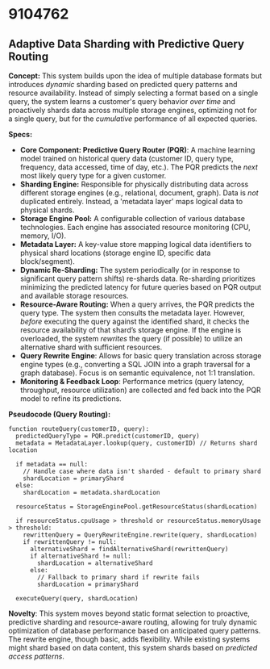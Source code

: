 # 9104762

## Adaptive Data Sharding with Predictive Query Routing

**Concept:** This system builds upon the idea of multiple database formats but introduces *dynamic* sharding based on predicted query patterns and resource availability. Instead of simply selecting a format based on a single query, the system learns a customer's query behavior *over time* and proactively shards data across multiple storage engines, optimizing not for a single query, but for the *cumulative* performance of all expected queries.

**Specs:**

*   **Core Component: Predictive Query Router (PQR)**: A machine learning model trained on historical query data (customer ID, query type, frequency, data accessed, time of day, etc.). The PQR predicts the *next* most likely query type for a given customer.
*   **Sharding Engine:** Responsible for physically distributing data across different storage engines (e.g., relational, document, graph).  Data is *not* duplicated entirely. Instead, a 'metadata layer' maps logical data to physical shards.
*   **Storage Engine Pool:** A configurable collection of various database technologies.  Each engine has associated resource monitoring (CPU, memory, I/O).
*   **Metadata Layer:** A key-value store mapping logical data identifiers to physical shard locations (storage engine ID, specific data block/segment).
*   **Dynamic Re-Sharding:** The system periodically (or in response to significant query pattern shifts) re-shards data. Re-sharding prioritizes minimizing the predicted latency for future queries based on PQR output and available storage resources.
*   **Resource-Aware Routing:**  When a query arrives, the PQR predicts the query type.  The system then consults the metadata layer.  However, *before* executing the query against the identified shard, it checks the resource availability of that shard’s storage engine. If the engine is overloaded, the system *rewrites* the query (if possible) to utilize an alternative shard with sufficient resources.
*   **Query Rewrite Engine**: Allows for basic query translation across storage engine types (e.g., converting a SQL JOIN into a graph traversal for a graph database). Focus is on semantic equivalence, not 1:1 translation.
*   **Monitoring & Feedback Loop**: Performance metrics (query latency, throughput, resource utilization) are collected and fed back into the PQR model to refine its predictions.

**Pseudocode (Query Routing):**

```
function routeQuery(customerID, query):
  predictedQueryType = PQR.predict(customerID, query)
  metadata = MetadataLayer.lookup(query, customerID) // Returns shard location

  if metadata == null:
    // Handle case where data isn't sharded - default to primary shard
    shardLocation = primaryShard
  else:
    shardLocation = metadata.shardLocation

  resourceStatus = StorageEnginePool.getResourceStatus(shardLocation)

  if resourceStatus.cpuUsage > threshold or resourceStatus.memoryUsage > threshold:
    rewrittenQuery = QueryRewriteEngine.rewrite(query, shardLocation)
    if rewrittenQuery != null:
      alternativeShard = findAlternativeShard(rewrittenQuery)
      if alternativeShard != null:
        shardLocation = alternativeShard
      else:
        // Fallback to primary shard if rewrite fails
        shardLocation = primaryShard

  executeQuery(query, shardLocation)
```

**Novelty**: This system moves beyond static format selection to proactive, predictive sharding and resource-aware routing, allowing for truly dynamic optimization of database performance based on anticipated query patterns. The rewrite engine, though basic, adds flexibility. While existing systems might shard based on data content, this system shards based on *predicted access patterns*.